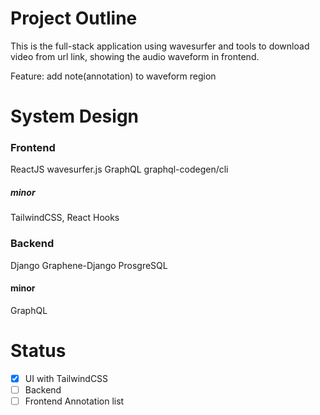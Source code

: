 # Project Outline

This is the full-stack application using wavesurfer and tools to download video from url link, showing the audio waveform in frontend.

Feature: add note(annotation) to waveform region


# System Design
### Frontend

ReactJS
wavesurfer.js
GraphQL
graphql-codegen/cli

##### minor
TailwindCSS, React Hooks

### Backend

Django
Graphene-Django
ProsgreSQL

#### minor
GraphQL

# Status

- [x] UI with TailwindCSS
- [ ] Backend
- [ ] Frontend Annotation list